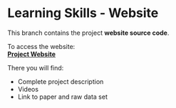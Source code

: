 Learning Skills - Website 
==========================
This branch contains the project **website source code**. 

To access the website: </br >
[**Project Website**](https://egalbally.github.io/LearningRobotSkills/)

There you will find: 
-   Complete project description
-   Videos
-   Link to paper and raw data set

<!-- ![projectDiagram](https://github.com/egalbally/LearningRobotSkills/blob/master/imgs/learningSkills_diagram.png) -->


